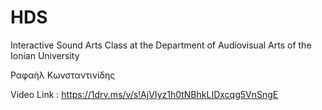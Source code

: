 # HDS
Interactive Sound Arts Class at the Department of Audiovisual Arts of the Ionian University

Ραφαήλ Κωνσταντινίδης

Video Link :  https://1drv.ms/v/s!AjVIyz1h0tNBhkLIDxcqg5VnSngE
